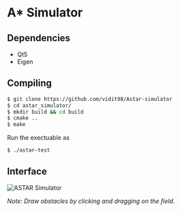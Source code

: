 # A* Simulator

## Dependencies
* Qt5
* Eigen

## Compiling
```bash
$ git clone https://github.com/vidit98/Astar-simulator
$ cd astar_simulator/
$ mkdir build && cd build
$ cmake ..
$ make
```
Run the exectuable as
```
$ ./astar-test
```
## Interface

![ASTAR Simulator](https://drive.google.com/open?id=17Bbdqr6LSzwbqzqW-0DnrZlv4kuwTm1k)

*Note: Draw obstacles by clicking and dragging on the field.*

